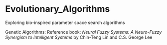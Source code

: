 # Evolutionary_Algorithms
Exploring bio-inspired parameter space search algorithms

Genetic Algorithms: 
Reference book: *Neural Fuzzy Systems: A Neuro-Fuzzy Synergism to Intelligent Systems* by Chin-Teng Lin and C.S. George Lee
